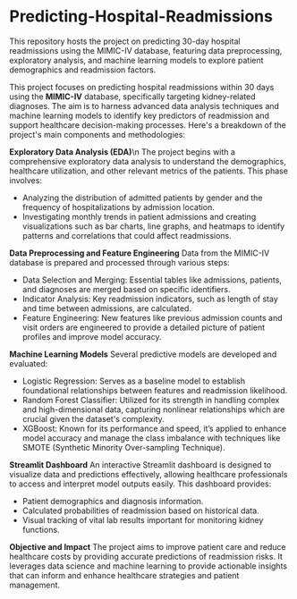 # Predicting-Hospital-Readmissions
This repository hosts the project on predicting 30-day hospital readmissions using the MIMIC-IV database, featuring data preprocessing, exploratory analysis, and machine learning models to explore patient demographics and readmission factors.


This project focuses on predicting hospital readmissions within 30 days using the **MIMIC-IV** database, specifically targeting kidney-related diagnoses. The aim is to harness advanced data analysis techniques and machine learning models to identify key predictors of readmission and support healthcare decision-making processes. Here's a breakdown of the project's main components and methodologies:

**Exploratory Data Analysis (EDA)**\n
The project begins with a comprehensive exploratory data analysis to understand the demographics, healthcare utilization, and other relevant metrics of the patients. This phase involves:

- Analyzing the distribution of admitted patients by gender and the frequency of hospitalizations by admission location.
- Investigating monthly trends in patient admissions and creating visualizations such as bar charts, line graphs, and heatmaps to identify patterns and correlations that could affect readmissions.

**Data Preprocessing and Feature Engineering**
Data from the MIMIC-IV database is prepared and processed through various steps:

- Data Selection and Merging: Essential tables like admissions, patients, and diagnoses are merged based on specific identifiers.
- Indicator Analysis: Key readmission indicators, such as length of stay and time between admissions, are calculated.
- Feature Engineering: New features like previous admission counts and visit orders are engineered to provide a detailed picture of patient profiles and improve model accuracy.

**Machine Learning Models**
Several predictive models are developed and evaluated:

- Logistic Regression: Serves as a baseline model to establish foundational relationships between features and readmission likelihood.
- Random Forest Classifier: Utilized for its strength in handling complex and high-dimensional data, capturing nonlinear relationships which are crucial given the dataset's complexity.
- XGBoost: Known for its performance and speed, it’s applied to enhance model accuracy and manage the class imbalance with techniques like SMOTE (Synthetic Minority Over-sampling Technique).

**Streamlit Dashboard**
An interactive Streamlit dashboard is designed to visualize data and predictions effectively, allowing healthcare professionals to access and interpret model outputs easily. This dashboard provides:

- Patient demographics and diagnosis information.
- Calculated probabilities of readmission based on historical data.
- Visual tracking of vital lab results important for monitoring kidney functions.

**Objective and Impact**
The project aims to improve patient care and reduce healthcare costs by providing accurate predictions of readmission risks. It leverages data science and machine learning to provide actionable insights that can inform and enhance healthcare strategies and patient management.
